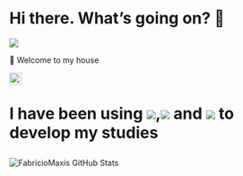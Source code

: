 # Hi there. What’s going on?  👋
<p><p/>
<p><p/>
<p><p/>
<p><p/>
<img src="https://img.shields.io/static/v1?label=I'm&message=Fabricio-Maxis&color=1E90FF&style=for-the-badge&logo=ghost"/>
<p><p/>
<p><p/>
<p><p/>
<p><p/>
<div align="left"> 🚀 Welcome to my house </div>
<p><p/>
<p><p/>
<p><p/>
<p><p/>
<a target="_blank" href="https://www.linkedin.com/in/fabriciomaxis0913/">
  <img align="left" alt="LinkdeIN" width="22px" src="https://cdn.jsdelivr.net/npm/simple-icons@v3/icons/linkedin.svg" /></a> 
  <br>
  
# <p>I have been using <img src="https://img.shields.io/static/v1?label=&message=React&color=000000&style=for-the-badge&logo=react"/>,<img src="https://img.shields.io/static/v1?label=&message=Flutter&color=000000&style=for-the-badge&logo=flutter"/> and <img src="https://img.shields.io/static/v1?label=&message=Node.js&color=000000&style=for-the-badge&logo=node.js"/> to develop my studies<p/>
<p><p/>
<p><p/>
<p><p/>
<p><p/>

![FabricioMaxis GitHub Stats](https://github-readme-stats.vercel.app/api?username=fabricioMaxis&show_icons=true)




<!--
**fabricioMaxis/fabricioMaxis** is a ✨ _special_ ✨ repository because its `README.md` (this file) appears on your GitHub profile.

Here are some ideas to get you started:

- 🔭 I’m currently working on ...
- 🌱 I’m currently learning ...
- 👯 I’m looking to collaborate on ...
- 🤔 I’m looking for help with ...
- 💬 Ask me about ...
- 📫 How to reach me: ...
- 😄 Pronouns: ...
- ⚡ Fun fact: ...
-->
